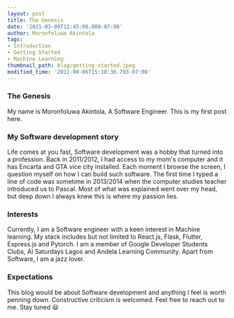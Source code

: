 ```yaml
---
layout: post
title: The Genesis
date: '2021-03-09T12:45:00.000-07:00'
author: Moronfoluwa Akintola
tags:
- Introduction 
- Getting Started 
- Machine Learning
thumbnail_path: blog/getting-started.jpeg
modified_time: '2011-08-06T15:10:36.793-07:00'
---
```



### The Genesis

My name is Moronfoluwa Akintola, A Software Engineer. This is my first post here.

### My Software development story
Life comes at you fast,  Software development was a hobby that turned into a profession. Back in 2011/2012, I had access to my mom's computer and it has Encarta and GTA vice city installed. Each moment I browse the screen, I question myself on how I can build such software. The first time I typed a line of code was sometime in 2013/2014 when the computer studies teacher introduced us to Pascal. Most of what was explained went over my head, but deep down I always knew this is where my passion lies.


### Interests
Currently, I am a Software engineer with a keen interest in Machine learning. My stack includes but not limited to React.js, Flask, Flutter, Express.js and Pytorch. I am a member of Google Developer Students Clubs, AI Saturdays Lagos and Andela Learning Community. Apart from Software, I am a jazz lover. 




### Expectations
This blog would be about Software development and anything I feel is worth penning down. Constructive criticism is welcomed. Feel free to reach out to me.  Stay tuned  😃


